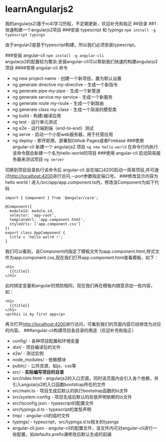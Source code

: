 # learnAngularjs2
我的angularjs2(基于rc4)学习历程，不定期更新，欢迎补充和指正
##目录
##1 . 快速构建一个angularjs2项目
###安装 typescript 和 typings
``npm install -g typescript typings``  

由于angular2是基于typescript构建，所以我们必须安装typescript。  

###安装 angular-cli 
``npm install -g angular-cli``  
angularjs2的配置较为繁杂,安装angular-cli可以帮助我们快速的构建angularjs2项目
####常用 angular-cli 命令
* ng new project-name - 创建一个新项目，置为默认设置
* ng generate directive my-directive - 生成一个新指令
* ng generate pipe my-pipe - 生成一个新管道
* ng generate service my-service - 生成一个新服务
* ng generate route my-route - 生成一个新路由
* ng generate class my-class - 生成一个简易的模型类
* ng build - 构建/编译应用
* ng test - 运行单元测试
* ng e2e - 运行端到端（end-to-end）测试
* ng serve - 启动一个小型web服务器，用于托管应用
* ng deploy - 即开即用，部署到Github Pages或者Firebase
###使用 angular-cli 新建一个 angularjs2 项目
``ng new hello-world``
在命令行内执行该命令既会新建一个名为hello-world的项目
###使用 angular-cli 启动简易服务器来测试项目
``ng server``

切换到项目目录执行该命令后 angular-cli 会在端口4200启动一简易项目,并可通过[http://localhost:4200](http://localhost:4200)进行访问,--port参数指定端口号。
###修改显示内容为hello world !
进入/src/app/app.component.ts内，修改该Component为如下代码
```
import { Component } from '@angular/core';

@Component({
  moduleId: module.id,
  selector: 'app-root',
  templateUrl: 'app.component.html',
  styleUrls: ['app.component.css']
})
export class AppComponent {
  title = 'hello wolrd !';
}
```
我们可以看到，该Component内指定了模板文件为app.component.html,样式文件为app.component.css,现在我们打开app.component.html查看模板，如下：
```
<h1>
  {{title}}
</h1>
```
此时绑定变量和angular的预防相同，现在我们再在模板内随意添加一些内容，如：
```
<h1>
  {{title}}
</h1>
<p>this is my first app</p>
```
再次打开[http://localhost:4200](http://localhost:4200)进行访问，可看到我们的页面内容已经修改为对应的内容。
###angular-cli构建项目各目录的用途（欢迎补充和指正）
* config/ - 各种项目配置和环境变量
* dist/ - 项目编译后的文件
* e2e/ - 测试实例
* node_modules/ - 依赖模块
* public/ - 公共资源，如js、css等
* src/ - **实际编写项目的目录**
* src/index.html - angularjs2的入口页面，同时该页面内会引入各个依赖，并引入angularjs2的入口函数bootstrap所在的文件
* src/main.ts - 项目生成后默认的执行bootstrap函数的ts文件
* src/system-config - 项目生成后默认的存放声明依赖的ts文件
* src/tsconfig.json - typescript的配置文件
* src/typings.d.ts - typescript的类型声明
* tmp/ - angular-cli的临时文件
* typings/ - typescript，src/typings.d.ts相关的typings
* angular-cli.json - angular-cli的配置文件，该文件内可对angular-cli进行一些配置，如defaults.prefix课修改后默认生成的前缀


